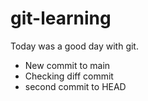 # git-learning
Today was a good day with git.
  - New commit to main
  - Checking diff commit
  - second commit to HEAD
